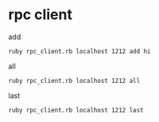 # rpc client

add

```
ruby rpc_client.rb localhost 1212 add hi
```

all

```
ruby rpc_client.rb localhost 1212 all
```

last

```
ruby rpc_client.rb localhost 1212 last
```

